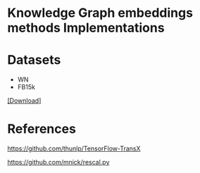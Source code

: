 # Knowledge Graph embeddings methods Implementations

# Datasets
- WN
- FB15k


[[Download]](https://github.com/aalzeitoun/algorithms/tree/master/datasets)

# References
https://github.com/thunlp/TensorFlow-TransX

https://github.com/mnick/rescal.py



